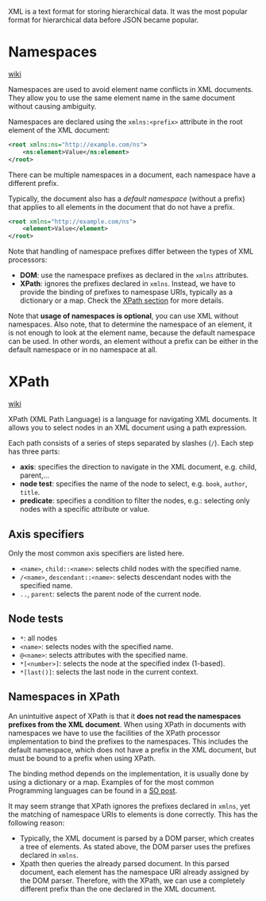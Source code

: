 XML is a text format for storing hierarchical data. It was the most popular format for hierarchical data before JSON became popular. 

# Namespaces
[wiki](https://en.wikipedia.org/wiki/XML_namespace)

Namespaces are used to avoid element name conflicts in XML documents. They allow you to use the same element name in the same document without causing ambiguity.

Namespaces are declared using the `xmlns:<prefix>` attribute in the root element of the XML document:
```xml
<root xmlns:ns="http://example.com/ns">
    <ns:element>Value</ns:element>
</root>
```

There can be multiple namespaces in a document, each namespace have a different prefix.

Typically, the document also has a *default namespace* (without a prefix) that applies to all elements in the document that do not have a prefix.

```xml
<root xmlns="http://example.com/ns">
    <element>Value</element>
</root>
```

Note that handling of namespace prefixes differ between the types of XML processors:

- **DOM**: use the namespace prefixes as declared in the `xmlns` attributes.
- **XPath**: ignores the prefixes declared in `xmlns`. Instead, we have to provide the binding of prefixes to namespase URIs, typically as a dictionary or a map. Check the [XPath section](#namespaces-in-xpath) for more details.

Note that **usage of namespaces is optional**, you can use XML without namespaces. Also note, that to determine the namespace of an element, it is not enough to look at the element name, because the default namespace can be used. In other words, an element without a prefix can be either in the default namespace or in no namespace at all.



# XPath
[wiki](https://en.wikipedia.org/wiki/XPath)

XPath (XML Path Language) is a language for navigating XML documents. It allows you to select nodes in an XML document using a path expression.

Each path consists of a series of steps separated by slashes (`/`). Each step has three parts:

- **axis**: specifies the direction to navigate in the XML document, e.g. child, parent,...
- **node test**: specifies the name of the node to select, e.g. `book`, `author`, `title`.
- **predicate**: specifies a condition to filter the nodes, e.g.: selecting only nodes with a specific attribute or value.

## Axis specifiers
Only the most common axis specifiers are listed here.

- `<name>`, `child::<name>`: selects child nodes with the specified name.
- `/<name>`, `descendant::<name>`: selects descendant nodes with the specified name.
- `..`, `parent`: selects the parent node of the current node.


## Node tests

- `*`: all nodes
- `<name>`: selects nodes with the specified name.
- `@<name>`: selects attributes with the specified name.
- `*[<number>]`: selects the node at the specified index (1-based).
- `*[last()]`: selects the last node in the current context.


## Namespaces in XPath
An unintuitive aspect of XPath is that it **does not read the namespaces prefixes from the XML document**. When using XPath in documents with namespaces we have to use the facilities of the XPath processor implementation to bind the prefixes to the namespaces. This includes the default namespace, which does not have a prefix in the XML document, but must be bound to a prefix when using XPath.

The binding method depends on the implementation, it is usually done by using a dictionary or a map. Examples of for the most common Programming languages can be found in a [SO post](https://stackoverflow.com/questions/40796231/how-does-xpath-deal-with-xml-namespaces).

It may seem strange that XPath ignores the prefixes declared in `xmlns`, yet the matching of namespace URIs to elements is done correctly. This has the following reason:

- Typically, the XML document is parsed by a DOM parser, which creates a tree of elements. As stated above, the DOM parser uses the prefixes declared in `xmlns`.
- Xpath then queries the already parsed document. In this parsed document, each element has the namespace URI already assigned by the DOM parser. Therefore, with the XPath, we can use a completely different prefix than the one declared in the XML document.


